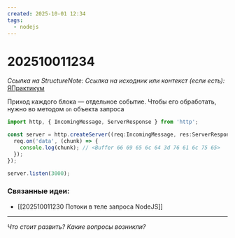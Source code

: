 ```yaml
---
created: 2025-10-01 12:34
tags:
  - nodejs
---
```

# 202510011234
*Ссылка на StructureNote:*
*Ссылка на исходник или контекст (если есть):* [ЯПрактикум](https://practicum.yandex.ru/learn/backend-nodejs/courses/16b47298-e20d-4fde-9619-1ab305039a00/sprints/564238/topics/57910525-b12b-4241-8764-6b23c37a80fc/lessons/da29e3c0-c680-4c56-94af-78e4a9ad0013/)

Приход каждого блока — отдельное событие. Чтобы его обработать, нужно во методом `on` объекта запроса

```ts
import http, { IncomingMessage, ServerResponse } from 'http';

const server = http.createServer((req:IncomingMessage, res:ServerResponse) => {
  req.on('data', (chunk) => {
    console.log(chunk); // <Buffer 66 69 65 6c 64 3d 76 61 6c 75 65>
  });
});

server.listen(3000);
```
### Связанные идеи:
* [[202510011230 Потоки в теле запроса NodeJS]]
---

*Что стоит развить? Какие вопросы возникли?*